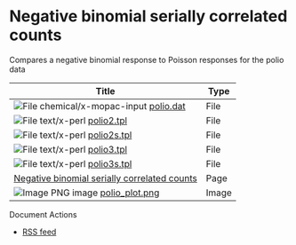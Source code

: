 #  Negative binomial serially correlated counts

Compares a negative binomial response to Poisson responses for the polio data

| Title                                              | Type  |
| -------------------------------------------------- | ----- |
| ![File chemical/x-mopac-input][1] [polio.dat][2]   | File  |
| ![File text/x-perl][3] [polio2.tpl][4]             | File  |
| ![File text/x-perl][3] [polio2s.tpl][5]            | File  |
| ![File text/x-perl][3] [polio3.tpl][6]             | File  |
| ![File text/x-perl][3] [polio3s.tpl][7]            | File  |
| [Negative binomial serially correlated counts ][8] | Page  |
| ![Image PNG image][9] [polio_plot.png][10]         | Image |

Document Actions

* [RSS feed][11]

[1]: http://www.admb-project.org/unknown.png
[2]: ./polio.dat/view.html ""
[3]: http://www.admb-project.org/application.png
[4]: ./polio2.tpl/view.html ""
[5]: ./polio2s.tpl/view.html ""
[6]: ./polio3.tpl/view.html ""
[7]: ./polio3s.tpl/view.html ""
[8]: ./negative-binomial-serially-correlated-counts.html ""
[9]: http://www.admb-project.org/png.png
[10]: ./polio_plot.png/view.html ""
[11]: ./RSS ""

